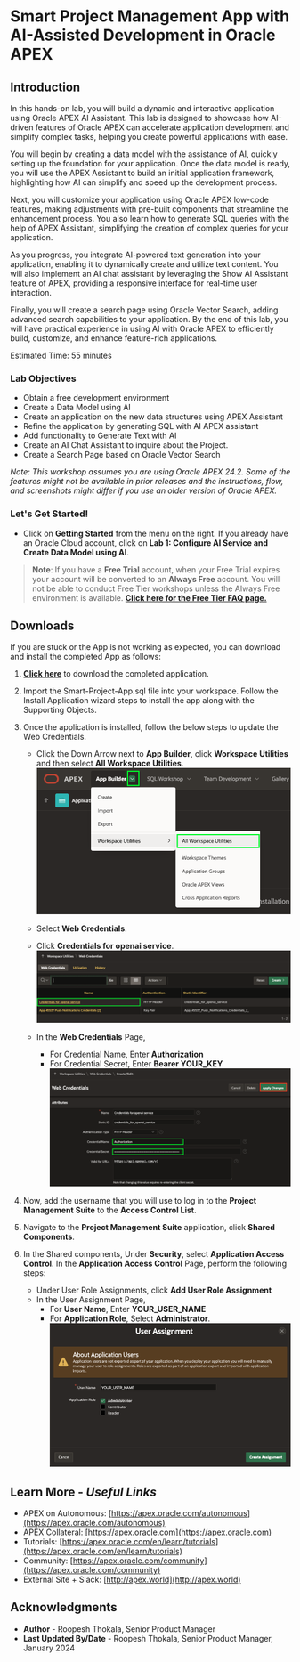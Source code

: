 # Smart Project Management App with AI-Assisted Development in Oracle APEX

## Introduction

In this hands-on lab, you will build a dynamic and interactive application using Oracle APEX AI Assistant. This lab is designed to showcase how AI-driven features of Oracle APEX can accelerate application development and simplify complex tasks, helping you create powerful applications with ease.

You will begin by creating a data model with the assistance of AI, quickly setting up the foundation for your application. Once the data model is ready, you will use the APEX Assistant to build an initial application framework, highlighting how AI can simplify and speed up the development process.

Next, you will customize your application using Oracle APEX low-code features, making adjustments with pre-built components that streamline the enhancement process. You also learn how to generate SQL queries with the help of APEX Assistant, simplifying the creation of complex queries for your application.

As you progress, you integrate AI-powered text generation into your application, enabling it to dynamically create and utilize text content. You will also implement an AI chat assistant by leveraging the Show AI Assistant feature of APEX, providing a responsive interface for real-time user interaction.

Finally, you will create a search page using Oracle Vector Search, adding advanced search capabilities to your application. By the end of this lab, you will have practical experience in using AI with Oracle APEX to efficiently build, customize, and enhance feature-rich applications.

Estimated Time: 55 minutes

### Lab Objectives

* Obtain a free development environment
* Create a Data Model using AI
* Create an application on the new data structures using APEX Assistant
* Refine the application by generating SQL with AI APEX assistant
* Add functionality to Generate Text with AI
* Create an AI Chat Assistant to inquire about the Project.
* Create a Search Page based on Oracle Vector Search

*Note: This workshop assumes you are using Oracle APEX 24.2. Some of the features might not be available in prior releases and the instructions, flow, and screenshots might differ if you use an older version of Oracle APEX.*

### **Let's Get Started!**

- Click on **Getting Started** from the menu on the right. If you already have an Oracle Cloud account, click on **Lab 1: Configure AI Service and Create Data Model using AI**.

>**Note**: If you have a **Free Trial** account, when your Free Trial expires your account will be converted to an **Always Free** account. You will not be able to conduct Free Tier workshops unless the Always Free environment is available. **[Click here for the Free Tier FAQ page.](https://www.oracle.com/cloud/free/faq.html)**


## Downloads

If you are stuck or the App is not working as expected, you can download and install the completed App as follows:

1. **[Click here](https://c4u04.objectstorage.us-ashburn-1.oci.customer-oci.com/p/EcTjWk2IuZPZeNnD_fYMcgUhdNDIDA6rt9gaFj_WZMiL7VvxPBNMY60837hu5hga/n/c4u04/b/livelabsfiles/o/Smart-Project-App.sql)** to download the completed application.
2. Import the Smart-Project-App.sql file into your workspace. Follow the Install Application wizard steps to install the app along with the Supporting Objects.
3. Once the application is installed, follow the below steps to update the Web Credentials.
    - Click the Down Arrow next to **App Builder**, click **Workspace Utilities** and then select **All Workspace Utilities**.
        ![navigate to workspace utilities](images/navigate-to-workspace-utilities.png " ")

    - Select **Web Credentials**.
    - Click **Credentials for openai service**.
        ![select openai credentials](images/select-openai-cred.png " ")

    - In the **Web Credentials** Page,
      - For Credential Name, Enter **Authorization**
      - For Credential Secret, Enter **Bearer YOUR_KEY**
        ![update open ai cred](images/update-openai-cred.png " ")

4. Now, add the username that you will use to log in to the **Project Management Suite** to the **Access Control List**.
5. Navigate to the **Project Management Suite** application, click **Shared Components**.
6. In the Shared components, Under **Security**, select **Application Access Control**. In the **Application Access Control** Page, perform the following steps:
    - Under User Role Assignments, click **Add User Role Assignment**
    - In the User Assignment Page,
        - For **User Name**, Enter **YOUR\_USER\_NAME**
        - For **Application Role**, Select **Administrator**.
        ![config user as admin](images/configure-user.png " ")

## Learn More - *Useful Links*

- APEX on Autonomous:   [https://apex.oracle.com/autonomous](https://apex.oracle.com/autonomous)
- APEX Collateral:   [https://apex.oracle.com](https://apex.oracle.com)
- Tutorials:   [https://apex.oracle.com/en/learn/tutorials](https://apex.oracle.com/en/learn/tutorials)
- Community:  [https://apex.oracle.com/community](https://apex.oracle.com/community)
- External Site + Slack:   [http://apex.world](http://apex.world)

## Acknowledgments

- **Author** - Roopesh Thokala, Senior Product Manager
- **Last Updated By/Date** - Roopesh Thokala, Senior Product Manager, January 2024
